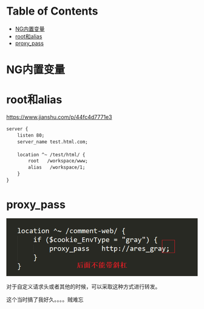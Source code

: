 # Table of Contents

* [NG内置变量](#ng内置变量)
* [root和alias](#root和alias)
* [proxy_pass](#proxy_pass)






# NG内置变量





# root和alias

https://www.jianshu.com/p/44fc4d7771e3



```xml
server {
    listen 80;
    server_name test.html.com;
 
    location ^~ /test/html/ {
        root   /workspace/www;
	    alias   /workspace/1;
    }
}
```



# proxy_pass

![image-20220108141329957](.images/image-20220108141329957.png)


对于自定义请求头或者其他的时候，可以采取这种方式进行转发。

这个当时搞了我好久。。。。贼难忘


